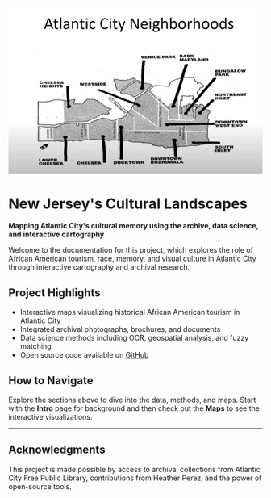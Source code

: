 ![Banner](assets/map.png)

# New Jersey's Cultural Landscapes

**Mapping Atlantic City's cultural memory using the archive, data science, and interactive cartography**

Welcome to the documentation for this project, which explores the role of African American tourism, race, memory, and visual culture in Atlantic City through interactive cartography and archival research.

## Project Highlights

- Interactive maps visualizing historical African American tourism in Atlantic City  
- Integrated archival photographs, brochures, and documents  
- Data science methods including OCR, geospatial analysis, and fuzzy matching  
- Open source code available on [GitHub](https://github.com/cvanstey/data-in-the-archive_ACBT)  

## How to Navigate

Explore the sections above to dive into the data, methods, and maps. Start with the **Intro** page for background and then check out the **Maps** to see the interactive visualizations.

---

## Acknowledgments

This project is made possible by access to archival collections from Atlantic City Free Public Library, contributions from Heather Perez, and the power of open-source tools.
